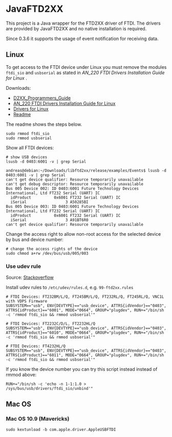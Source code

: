# JavaFTD2XX

This project is a Java wrapper for the FTD2XX driver of FTDI. The drivers are provided by JavaFTD2XX and no native installation is required.

Since 0.3.6 it supports the usage of event notification for receiving data.

## Linux

To get access to the FTDI device under Linux you must remove the modules `ftdi_sio` and `usbserial`  as stated in  _AN_220 FTDI Drivers Installation Guide for Linux_ .

Downloads:
 * [D2XX_Programmers_Guide][1]
 * [AN_220 FTDI Drivers Installation Guide for Linux][2]
 * [Drivers for Linux](https://ftdichip.com/drivers/d2xx-drivers/)
 * [Readme](https://www.ftdichip.com/Drivers/D2XX/Linux/ReadMe.txt)
 
The readme shows the steps below.

```
sudo rmmod ftdi_sio
sudo rmmod usbserial
```

Show all FTDI devices:

```
# show USB devices
lsusb -d 0403:6001 -v | grep Serial

andreas@debian:~/Downloads/libftd2xx/release/examples/Events$ lsusb -d 0403:6001 -v | grep Serial
can't get device qualifier: Resource temporarily unavailable
can't get debug descriptor: Resource temporarily unavailable
Bus 005 Device 002: ID 0403:6001 Future Technology Devices International, Ltd FT232 Serial (UART) IC
  idProduct          0x6001 FT232 Serial (UART) IC
  iSerial                 3 A50285BI
Bus 005 Device 003: ID 0403:6001 Future Technology Devices International, Ltd FT232 Serial (UART) IC
  idProduct          0x6001 FT232 Serial (UART) IC
  iSerial                 3 A91BT6R0
can't get device qualifier: Resource temporarily unavailable
```

Change the access right to allow non-root access for the selected device by bus and device number:

```
# change the access rights of the device
sudo chmod a+rw /dev/bus/usb/005/003
```

### Use udev rule
Source: [Stackoverflow](https://stackoverflow.com/a/34021765)

Install udev rules to `/etc/udev/rules.d`, e.g. `99-ftd2xx.rules`

```
# FTDI Devices: FT232BM/L/Q, FT245BM/L/Q, FT232RL/Q, FT245RL/Q, VNC1L with VDPS Firmware
SUBSYSTEM=="usb", ENV{DEVTYPE}=="usb_device", ATTRS{idVendor}=="0403", ATTRS{idProduct}=="6001", MODE="0664", GROUP="plugdev", RUN+="/bin/sh -c 'rmmod ftdi_sio && rmmod usbserial'"

# FTDI Devices: FT2232C/D/L, FT2232HL/Q
SUBSYSTEM=="usb", ENV{DEVTYPE}=="usb_device", ATTRS{idVendor}=="0403", ATTRS{idProduct}=="6010", MODE="0664", GROUP="plugdev", RUN+="/bin/sh -c 'rmmod ftdi_sio && rmmod usbserial'"

# FTDI Devices: FT4232HL/Q
SUBSYSTEM=="usb", ENV{DEVTYPE}=="usb_device", ATTRS{idVendor}=="0403", ATTRS{idProduct}=="6011", MODE="0664", GROUP="plugdev", RUN+="/bin/sh -c 'rmmod ftdi_sio && rmmod usbserial'"
```

If you know the device number you can try this script instead instead of rmmod above:

```
RUN+="/bin/sh -c 'echo -n 1-1:1.0 > /sys/bus/usb/drivers/ftdi_sio/unbind'"
```



## Mac OS

### Mac OS 10.9 (Mavericks)

```
sudo kextunload -b com.apple.driver.AppleUSBFTDI
```



[1]: https://www.ftdichip.com/Support/Documents/ProgramGuides/D2XX_Programmer%27s_Guide(FT_000071).pdf
[2]: https://ftdichip.com/wp-content/uploads/2020/08/AN_220_FTDI_Drivers_Installation_Guide_for_Linux-1.pdf